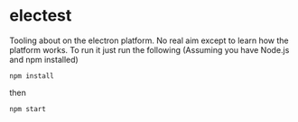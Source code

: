 # electest
Tooling about on the electron platform. No real aim except to learn how the platform works.
To run it just run the following (Assuming you have Node.js and npm installed)

`npm install`

then

`npm start`
